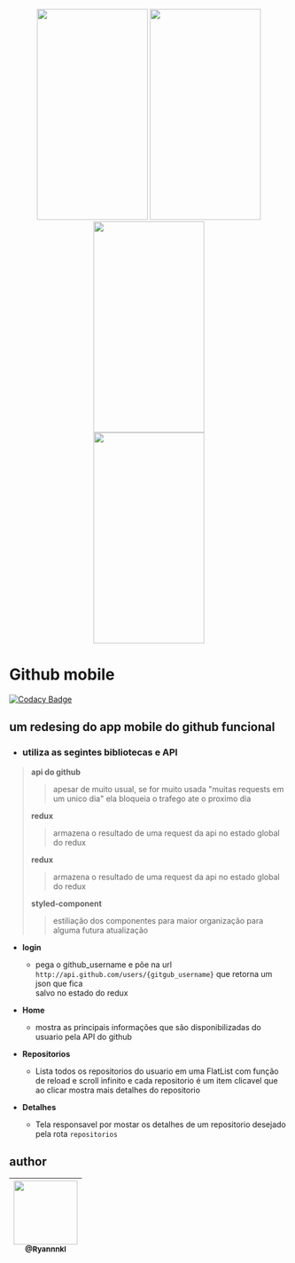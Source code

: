 <p align="center">
   <img src="https://i.ibb.co/bmTBnj3/Screenshot-20200411-181950-Expo.jpg" width="200" height="380">
   <img src="https://i.ibb.co/yQdp1ZF/Screenshot-20200411-181937-Expo.jpg" width="200" height="380">
   <img src="https://i.ibb.co/cL1Yk92/Screenshot-20200413-145729-Expo.jpg" width="200" height="380">
   <br/>
   <img src="https://i.ibb.co/f4fH0Pr/Screenshot-20200413-145719-Expo.jpg" width="200" height="380">
</p>

# Github mobile

[![Codacy Badge](https://api.codacy.com/project/badge/Grade/6bfba7f3b8cf40f6b94949c91741b3b6)](https://app.codacy.com/gh/Ryannnkl/Github-React-native-desing?utm_source=github.com&utm_medium=referral&utm_content=Ryannnkl/Github-React-native-desing&utm_campaign=Badge_Grade)

## um redesing do app mobile do github funcional

- ### utiliza as segintes bibliotecas e API

> **api do github**
>
> > apesar de muito usual, se for muito usada "muitas requests em um unico dia" ela bloqueia o trafego ate o proximo dia
>
> **redux**
>
> > armazena o resultado de uma request da api no estado global do redux
>
> **redux**
>
> > armazena o resultado de uma request da api no estado global do redux
>
> **styled-component**
>
> > estiliação dos componentes para maior organização para alguma futura atualização

- **login**

  - pega o github_username e põe na url `http://api.github.com/users/{gitgub_username}` que retorna um json que fica <br/> salvo no estado do redux

- **Home**

  - mostra as principais informações que são disponibilizadas do usuario pela API do github

- **Repositorios**

  - Lista todos os repositorios do usuario em uma FlatList com função de reload e scroll infinito e cada repositorio é um item clicavel que ao clicar mostra mais detalhes do repositorio

- **Detalhes**
  - Tela responsavel por mostar os detalhes de um repositorio desejado pela rota `repositorios`

## author

| [<img src="https://avatars1.githubusercontent.com/u/48577990?v=4" width=115><br><sub>@Ryannnkl</sub>](https://github.com/Ryannnkl) |
| :--------------------------------------------------------------------------------------------------------------------------------: |

